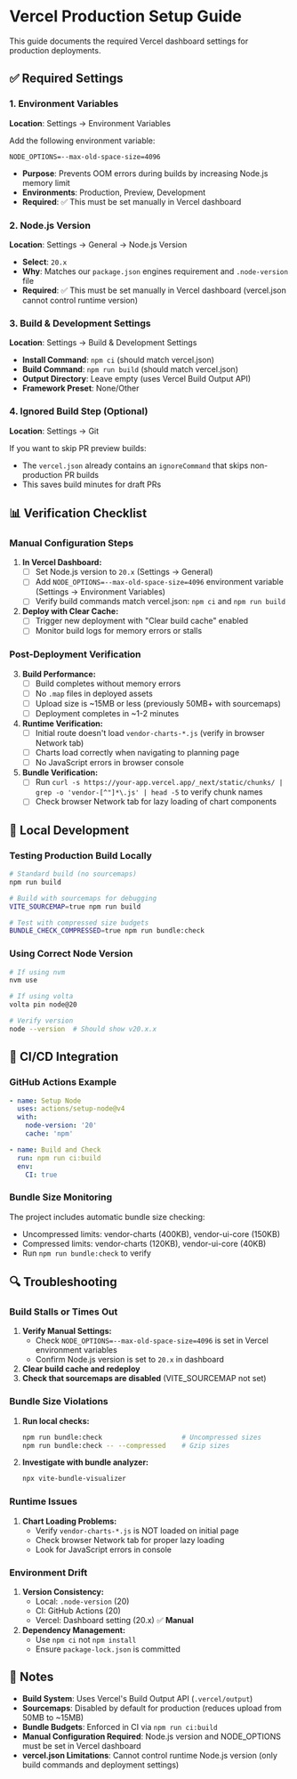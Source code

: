 # Vercel Production Setup Guide

This guide documents the required Vercel dashboard settings for production
deployments.

## ✅ Required Settings

### 1. Environment Variables

**Location**: Settings → Environment Variables

Add the following environment variable:

```
NODE_OPTIONS=--max-old-space-size=4096
```

- **Purpose**: Prevents OOM errors during builds by increasing Node.js memory
  limit
- **Environments**: Production, Preview, Development
- **Required**: ✅ This must be set manually in Vercel dashboard

### 2. Node.js Version

**Location**: Settings → General → Node.js Version

- **Select**: `20.x`
- **Why**: Matches our `package.json` engines requirement and `.node-version`
  file
- **Required**: ✅ This must be set manually in Vercel dashboard (vercel.json
  cannot control runtime version)

### 3. Build & Development Settings

**Location**: Settings → Build & Development Settings

- **Install Command**: `npm ci` (should match vercel.json)
- **Build Command**: `npm run build` (should match vercel.json)
- **Output Directory**: Leave empty (uses Vercel Build Output API)
- **Framework Preset**: None/Other

### 4. Ignored Build Step (Optional)

**Location**: Settings → Git

If you want to skip PR preview builds:

- The `vercel.json` already contains an `ignoreCommand` that skips
  non-production PR builds
- This saves build minutes for draft PRs

## 📊 Verification Checklist

### Manual Configuration Steps

1. **In Vercel Dashboard:**
   - [ ] Set Node.js version to `20.x` (Settings → General)
   - [ ] Add `NODE_OPTIONS=--max-old-space-size=4096` environment variable
         (Settings → Environment Variables)
   - [ ] Verify build commands match vercel.json: `npm ci` and `npm run build`

2. **Deploy with Clear Cache:**
   - [ ] Trigger new deployment with "Clear build cache" enabled
   - [ ] Monitor build logs for memory errors or stalls

### Post-Deployment Verification

3. **Build Performance:**
   - [ ] Build completes without memory errors
   - [ ] No `.map` files in deployed assets
   - [ ] Upload size is ~15MB or less (previously 50MB+ with sourcemaps)
   - [ ] Deployment completes in ~1-2 minutes

4. **Runtime Verification:**
   - [ ] Initial route doesn't load `vendor-charts-*.js` (verify in browser
         Network tab)
   - [ ] Charts load correctly when navigating to planning page
   - [ ] No JavaScript errors in browser console

5. **Bundle Verification:**
   - [ ] Run
         `curl -s https://your-app.vercel.app/_next/static/chunks/ | grep -o 'vendor-[^"]*\.js' | head -5`
         to verify chunk names
   - [ ] Check browser Network tab for lazy loading of chart components

## 🔧 Local Development

### Testing Production Build Locally

```bash
# Standard build (no sourcemaps)
npm run build

# Build with sourcemaps for debugging
VITE_SOURCEMAP=true npm run build

# Test with compressed size budgets
BUNDLE_CHECK_COMPRESSED=true npm run bundle:check
```

### Using Correct Node Version

```bash
# If using nvm
nvm use

# If using volta
volta pin node@20

# Verify version
node --version  # Should show v20.x.x
```

## 🚀 CI/CD Integration

### GitHub Actions Example

```yaml
- name: Setup Node
  uses: actions/setup-node@v4
  with:
    node-version: '20'
    cache: 'npm'

- name: Build and Check
  run: npm run ci:build
  env:
    CI: true
```

### Bundle Size Monitoring

The project includes automatic bundle size checking:

- Uncompressed limits: vendor-charts (400KB), vendor-ui-core (150KB)
- Compressed limits: vendor-charts (120KB), vendor-ui-core (40KB)
- Run `npm run bundle:check` to verify

## 🔍 Troubleshooting

### Build Stalls or Times Out

1. **Verify Manual Settings:**
   - Check `NODE_OPTIONS=--max-old-space-size=4096` is set in Vercel environment
     variables
   - Confirm Node.js version is set to `20.x` in dashboard
2. **Clear build cache and redeploy**
3. **Check that sourcemaps are disabled** (VITE_SOURCEMAP not set)

### Bundle Size Violations

1. **Run local checks:**
   ```bash
   npm run bundle:check                    # Uncompressed sizes
   npm run bundle:check -- --compressed    # Gzip sizes
   ```
2. **Investigate with bundle analyzer:**
   ```bash
   npx vite-bundle-visualizer
   ```

### Runtime Issues

1. **Chart Loading Problems:**
   - Verify `vendor-charts-*.js` is NOT loaded on initial page
   - Check browser Network tab for proper lazy loading
   - Look for JavaScript errors in console

### Environment Drift

1. **Version Consistency:**
   - Local: `.node-version` (20)
   - CI: GitHub Actions (20)
   - Vercel: Dashboard setting (20.x) ✅ **Manual**
2. **Dependency Management:**
   - Use `npm ci` not `npm install`
   - Ensure `package-lock.json` is committed

## 📝 Notes

- **Build System**: Uses Vercel's Build Output API (`.vercel/output`)
- **Sourcemaps**: Disabled by default for production (reduces upload from 50MB
  to ~15MB)
- **Bundle Budgets**: Enforced in CI via `npm run ci:build`
- **Manual Configuration Required**: Node.js version and NODE_OPTIONS must be
  set in Vercel dashboard
- **vercel.json Limitations**: Cannot control runtime Node.js version (only
  build commands and deployment settings)
